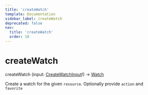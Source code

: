 ```yaml
---
title: 'createWatch'
template: Documentation
sidebar_label: createWatch
deprecated: false
nav:
  title: 'createWatch'
  order: 10
---
```


# createWatch

<div className="pb-4 font-roboto-slab text-lg"><span className="font-bold">createWatch</span> <span style={{'fontWeight':400,'fontSize':'0.85em'}}>(input: <a href="/guardrails/docs/reference/graphql/input/CreateWatchInput">CreateWatchInput</a>!) &rarr; <a href="/guardrails/docs/reference/graphql/object/Watch">Watch</a></span>
</div>



Create a watch for the given `resource`. Optionally provide `action` and `favorite`